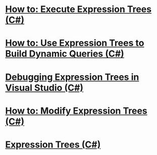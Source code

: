 # [How to: Execute Expression Trees (C#)](how-to-execute-expression-trees.md)
# [How to: Use Expression Trees to Build Dynamic Queries (C#)](how-to-use-expression-trees-to-build-dynamic-queries.md)
# [Debugging Expression Trees in Visual Studio (C#)](debugging-expression-trees-in-visual-studio.md)
# [How to: Modify Expression Trees (C#)](how-to-modify-expression-trees.md)
# [Expression Trees (C#)](index.md)
